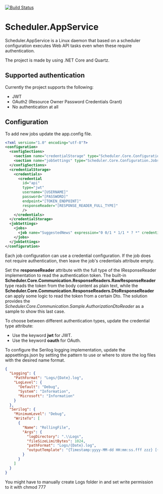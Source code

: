 [![Build Status](https://travis-ci.com/gcastellov/scheduler.appservice.svg?branch=master)](https://travis-ci.com/gcastellov/scheduler.appservice)

# Scheduler.AppService

Scheduler.AppService is a Linux daemon that based on a scheduler configuration executes Web API tasks even when these require authentication.

The project is made by using .NET Core and Quartz.

## Supported authentication

Currently the project supports the following:
- JWT
- OAuth2 (Resource Owner Password Credentials Grant)
- No authentication at all

## Configuration

To add new jobs update the app.config file.

```xml
<?xml version="1.0" encoding="utf-8"?>
<configuration>
  <configSections>
    <section name="credentialStorage" type="Scheduler.Core.Configuration.CredentialsConfiguration, Scheduler.Core" />
    <section name="jobSettings" type="Scheduler.Core.Configuration.JobsConfiguration, Scheduler.Core" />
  </configSections>
  <credentialStorage>
    <credentials>
      <credential 
        id="api" 
        type="jwt" 
        username="[USERNAME]" 
        password="[PASSWORD]" 
        endpoint="[TOKEN_ENDPOINT]"
        responseReader="[RESPONSE_READER_FULL_TYPE]"
        />
    </credentials>
  </credentialStorage>
  <jobSettings>
    <jobs>
      <job name="SuggestedNews" expression="0 0/1 * 1/1 * ? *" credentials="api" endpoint="[JOB_ENDPOINT]" />
    </jobs>
  </jobSettings>
</configuration>
```

Each job configuration can use a credential configuration. If the job does not require authentication, then leave the job's credentials attribute empty.

Set the **responseReader** attribute with the full type of the IResponseReader implementation to  read the authentication token. The built-in **Scheduler.Core.Communication.ResponseReaders.RawResponseReader** type reads the token from the body content as plain text, while the **Scheduler.Core.Communication.ResponseReaders.DtoResponseReader<T>** can apply some logic to read the token from a certain Dto. The solution provides the *Scheduler.Core.Communication.Sample.AuthorizationDtoReader* as a sample to show this last case.

To choose between different authentication types, update the credential type attribute:
- Use the keyword **jwt** for JWT.
- Use the keyword **oauth** for OAuth.


To configure the Serilog logging implementation, update the appsettings.json by setting the pattern to use or where to store the log files with the desired name format.

```json
{
  "Logging": {
    "PathFormat": "Logs/{Date}.log",
    "LogLevel": {
      "Default": "Debug",
      "System": "Information",
      "Microsoft": "Information"
    }
  },
  "Serilog": {
    "MinimumLevel": "Debug",
    "WriteTo": [
      {
        "Name": "RollingFile",
        "Args": {
          "logDirectory": ".\\Logs",
          "fileSizeLimitBytes": 1024,
          "pathFormat": "Logs/{Date}.log",
          "outputTemplate": "{Timestamp:yyyy-MM-dd HH:mm:ss.fff zzz} [{Level}] {Message}{NewLine}{Exception}"
        }
      }
    ]
  }
}
```


You might have to manually create Logs folder in and set write permission to it with chmod 777 